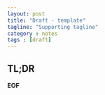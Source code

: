 ```yaml
---
layout: post
title: "Draft - template"
tagline: "Supporting tagline"
category : notes
tags : [draft]
---
```


## TL;DR


__EOF__
